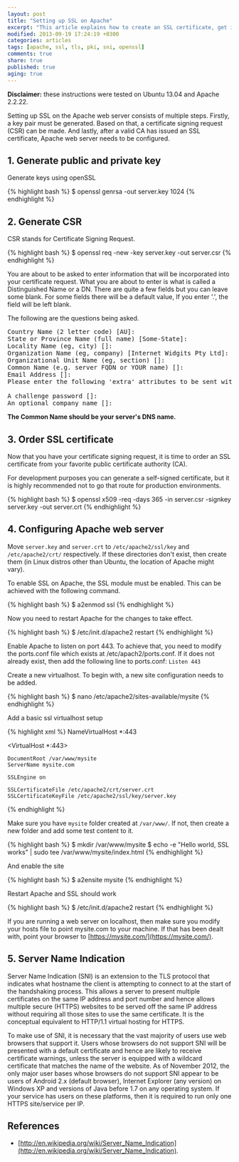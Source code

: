 ```yaml
---
layout: post
title: "Setting up SSL on Apache"
excerpt: "This article explains how to create an SSL certificate, get it signed and configure Apache web server"
modified: 2013-09-19 17:24:19 +0300
categories: articles
tags: [apache, ssl, tls, pki, sni, openssl]
comments: true
share: true
published: true
aging: true
---
```


**Disclaimer:** these instructions were tested on Ubuntu 13.04 and Apache 2.2.22.

Setting up SSL on the Apache web server consists of multiple steps. Firstly, a key pair must be generated. Based on that, a certificate signing request (CSR) can be made. And lastly, after a valid CA has issued an SSL certificate, Apache web server needs to be configured.

## 1. Generate public and private key

Generate keys using openSSL

{% highlight bash %}
$ openssl genrsa -out server.key 1024
{% endhighlight %}

## 2. Generate CSR

CSR stands for Certificate Signing Request.

{% highlight bash %}
$ openssl req -new -key server.key -out server.csr
{% endhighlight %}

You are about to be asked to enter information that will be incorporated into your certificate request. What you are about to enter is what is called a Distinguished Name or a DN. There are quite a few fields but you can leave some blank. For some fields there will be a default value, If you enter '.', the field will be left blank.

The following are the questions being asked.

<pre>
Country Name (2 letter code) [AU]:
State or Province Name (full name) [Some-State]:
Locality Name (eg, city) []:
Organization Name (eg, company) [Internet Widgits Pty Ltd]:
Organizational Unit Name (eg, section) []:
Common Name (e.g. server FQDN or YOUR name) []:
Email Address []:
Please enter the following 'extra' attributes to be sent with your certificate request

A challenge password []:
An optional company name []:
</pre>

**The Common Name should be your server's DNS name.**

## 3. Order SSL certificate

Now that you have your certificate signing request, it is time to order an SSL certificate from your favorite public certificate authority (CA).

For development purposes you can generate a self-signed certificate, but it is highly recommended not to go that route for production environments.

{% highlight bash %}
$ openssl x509 -req -days 365 -in server.csr -signkey server.key -out server.crt
{% endhighlight %}

## 4. Configuring Apache web server

Move `server.key` and `server.crt` to `/etc/apache2/ssl/key` and `/etc/apache2/crt/` respectively. If these directories don't exist, then create them (in Linux distros other than Ubuntu, the location of Apache might vary).

To enable SSL on Apache, the SSL module must be enabled. This can be achieved with the following command.

{% highlight bash %}
$ a2enmod ssl
{% endhighlight %}

Now you need to restart Apache for the changes to take effect.

{% highlight bash %}
$ /etc/init.d/apache2 restart
{% endhighlight %}

Enable Apache to listen on port 443. To achieve that, you need to modify the ports.conf file which exists at /etc/apach2/ports.conf. If it does not already exist, then add the following line to ports.conf: `Listen 443`

Create a new virtualhost. To begin with, a new site configuration needs to be added.

{% highlight bash %}
$ nano /etc/apache2/sites-available/mysite
{% endhighlight %}

Add a basic ssl virtualhost setup

{% highlight xml %}
NameVirtualHost *:443

<VirtualHost *:443>

    DocumentRoot /var/www/mysite
    ServerName mysite.com

    SSLEngine on

    SSLCertificateFile /etc/apache2/crt/server.crt
    SSLCertificateKeyFile /etc/apache2/ssl/key/server.key
</VirtualHost>
{% endhighlight %}

Make sure you have `mysite` folder created at `/var/www/`. If not, then create a new folder and add some test content to it.

{% highlight bash %}
$ mkdir /var/www/mysite
$ echo -e "Hello world, SSL works" | sudo tee /var/www/mysite/index.html
{% endhighlight %}

And enable the site

{% highlight bash %}
$ a2ensite mysite
{% endhighlight %}

Restart Apache and SSL should work

{% highlight bash %}
$ /etc/init.d/apache2 restart
{% endhighlight %}

If you are running a web server on localhost, then make sure you modify your hosts file to point mysite.com to your machine. If that has been dealt with, point your browser to [https://mysite.com/](https://mysite.com/).

## 5. Server Name Indication

Server Name Indication (SNI) is an extension to the TLS protocol that indicates what hostname the client is attempting to connect to at the start of the handshaking process. This allows a server to present multiple certificates on the same IP address and port number and hence allows multiple secure (HTTPS) websites to be served off the same IP address without requiring all those sites to use the same certificate. It is the conceptual equivalent to HTTP/1.1 virtual hosting for HTTPS.

To make use of SNI, it is necessary that the vast majority of users use web browsers that support it. Users whose browsers do not support SNI will be presented with a default certificate and hence are likely to receive certificate warnings, unless the server is equipped with a wildcard certificate that matches the name of the website. As of November 2012, the only major user bases whose browsers do not support SNI appear to be users of Android 2.x (default browser), Internet Explorer (any version) on Windows XP and versions of Java before 1.7 on any operating system. If your service has users on these platforms, then it is required to run only one HTTPS site/service per IP.

## References
* [http://en.wikipedia.org/wiki/Server_Name_Indication](http://en.wikipedia.org/wiki/Server_Name_Indication).
